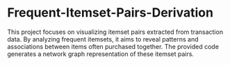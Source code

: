 # Frequent-Itemset-Pairs-Derivation
This project focuses on visualizing itemset pairs extracted from transaction data. By analyzing frequent itemsets, it aims to reveal patterns and associations between items often purchased together. The provided code generates a network graph representation of these itemset pairs.
